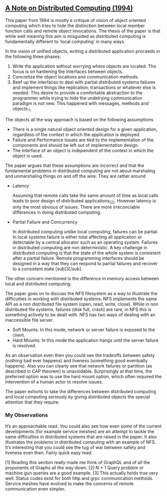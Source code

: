 ## [A Note on Distributed Computing (1994) ](http://citeseerx.ist.psu.edu/viewdoc/summary?doi=10.1.1.41.7628)

This paper from 1994 is mostly a critique of vision of object oriented computing which tries to hide the distinction between local member function calls and remote object invocations. The thesis of the paper is that while well meaning this aim is misguided as distributed computing is fundamentally different to ‘local computing’ in many ways.

In the vision of unified objects, writing a distributed application proceeds in the following three phases:

1. Write the application without worrying where objects are located. The focus is on hardening the interfaces between objects.
2. Concretize the object locations and communication methods.
3. Beef up the interfaces to deal with partial distributed systems failures and implement things like replication, transactions or whatever else is needed.
This desire to provide a comfortable abstraction to the programmer while trying to hide the undelrying communication paradigm is not new. This happened with messages, methods and objects.<sub>1</sub>

The objects all the way approach is based on the following assumptions
* There is a single natural object oriented design for a given application, regardless of the context in which the application is deployed.
* Failure and Performance Issues are tied to the implementation of the components and should be left out of implementation design.
* The interface of an object is independent of the context in which the object is used.

The paper argues that these assumptions are incorrect and that the fundamental problems in distributed computing are not about marshaling and unmarshaling things on and off the wire.
They are rather around
* Latency
  
  Assuming that remote calls take the same amount of time as local calls leads to poor design of distributed applications<sub>[2]</sub>. However latency is only the   most obvious of issues. There are more irreconciable differences in doing distributed computing. 
* Partial Failure and Concurrency

  In distributed computing unlike local computing, failures can be partial. In local systems failure is either total affecting all application or detectable by a central allocator such as an operating system. Failures in distributed computing are non deterministic. A key challenge in distributed computing is that the state of the whole system is consistent after a partial failure. Remote programming interfaces should be designed in a way that they can respond to partial failures and recover to a consistent state [sub]3[/sub]. 

The other concern mentioned is the difference in memory access between local and distributed computing. 

The paper goes on to discuss the NFS filesystem as a way to illustrate the difficulties in working with distributed systems. NFS implements the same API as a non distributed file system (open, read, write, close). While in non distributed file systems, failures (disk full, crash) are rare, in NFS this is something actively to be dealt with. NFS has two ways of dealing with an inaccessible file server.

* Soft Mounts: In this mode, network or server failure is exposed to the client.
* Hard Mounts: In this mode the application hangs until the server failure is resolved.

As an observation even then you could see the tradeoffs between safety (nothing bad ever happens) and liveness (something good eventually happens). Also you can clearly see that network failures or partition (as described in CAP theorem) is unavoidable. Surprisingly at that time, the preferred option was to use the hard mount option, which often required the intervention of a human actor to resolve issues.

The paper exhorts to take the differences between distributed computing and local computing seriously by giving distributed objects the special attention that they require.

### My Observations

It’s an approachable read. You could also see how even some of the current developments (for example service meshes) are an attempt to tackle the same difficulties in distributed systems that are raised in the paper. It also illustrates the problems in distributed computing with an example of NFS. It’s interesting that you could see the tug of war between safety and liveness even then. Fairly quick easy read.


[1] Reading this section really made me think of GraphQL and of all the proponents of Graphs all the way down. 
[2] N + 1 Query problem or machine gun queries are a good example.
[3] This actually holds true very well. Status codes exist for both http and grpc communication methods. Service meshes have evolved to make the concerns of remote communication even simpler.  

